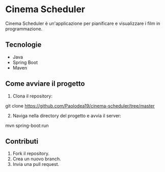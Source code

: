 # Cinema Scheduler

Cinema Scheduler è un'applicazione per pianificare e visualizzare i film in programmazione. 

## Tecnologie
- Java
- Spring Boot
- Maven

## Come avviare il progetto

1. Clona il repository:

git clone https://github.com/Paolodea19/cinema-scheduler/tree/master


2. Naviga nella directory del progetto e avvia il server:

mvn spring-boot:run


## Contributi

1. Fork il repository.
2. Crea un nuovo branch.
3. Invia una pull request.
